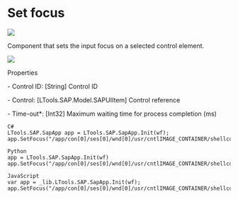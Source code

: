 # Set focus

![](https://gblobscdn.gitbook.com/assets%2F-M-L9CGkriEo1\_2PfJzA%2F-M5\_s\_aHg5cY66bHEFsd%2F-M5\_tEHb0w\_DHrRi-vBV%2FSAP\_%D1%84%D0%BE%D0%BA%D1%83%D1%81%20%D0%B2%D0%BE%D0%BE%D0%B4%D0%B0\_%D0%B8%D0%BA%D0%BE%D0%BD%D0%BA%D0%B0.png?alt=media\&token=fc178bb3-e268-4b0e-a266-5ed0d8237bbe)

Component that sets the input focus on a selected control element.

![](../../../.gitbook/assets/SAP\_set\_focus.png)

Properties

&#x20;\- Control ID: \[String] Control ID

&#x20;\- Control: \[LTools.SAP.Model.SAPUIItem] Control reference

&#x20;\- Time-out\*: \[Int32] Maximum waiting time for process completion (ms)

```
C#
LTools.SAP.SapApp app = LTools.SAP.SapApp.Init(wf);
app.SetFocus("/app/con[0]/ses[0]/wnd[0]/usr/cntlIMAGE_CONTAINER/shellcont/shell/shellcont[0]/shell");

Python
app = LTools.SAP.SapApp.Init(wf)
app.SetFocus("/app/con[0]/ses[0]/wnd[0]/usr/cntlIMAGE_CONTAINER/shellcont/shell/shellcont[0]/shell")

JavaScript
var app = _lib.LTools.SAP.SapApp.Init(wf);
app.SetFocus("/app/con[0]/ses[0]/wnd[0]/usr/cntlIMAGE_CONTAINER/shellcont/shell/shellcont[0]/shell");
```
